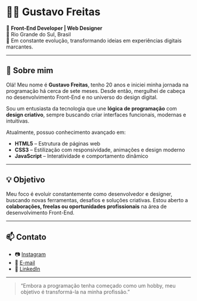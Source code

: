 # 👨‍💻 Gustavo Freitas

🎯 **Front-End Developer | Web Designer**  
📍 Rio Grande do Sul, Brasil  
🚀 Em constante evolução, transformando ideias em experiências digitais marcantes.

---

## 🧠 Sobre mim

Olá! Meu nome é **Gustavo Freitas**, tenho 20 anos e iniciei minha jornada na programação há cerca de sete meses. Desde então, mergulhei de cabeça no desenvolvimento Front-End e no universo do design digital.

Sou um entusiasta da tecnologia que une **lógica de programação** com **design criativo**, sempre buscando criar interfaces funcionais, modernas e intuitivas.

Atualmente, possuo conhecimento avançado em:

- **HTML5** – Estrutura de páginas web
- **CSS3** – Estilização com responsividade, animações e design moderno
- **JavaScript** – Interatividade e comportamento dinâmico

---

## 💡 Objetivo

Meu foco é evoluir constantemente como desenvolvedor e designer, buscando novas ferramentas, desafios e soluções criativas. Estou aberto a **colaborações, freelas ou oportunidades profissionais** na área de desenvolvimento Front-End.

---

## 📫 Contato

- 📷 [Instagram](https://www.instagram.com/freitas.fzw)
- 📧 [E-mail](mailto:seguidoresfreitas@gmail.com)
- 💼 [LinkedIn](https://www.linkedin.com/in/gustavofreitascode/)

---

> “Embora a programação tenha começado como um hobby, meu objetivo é transformá-la na minha profissão.”


